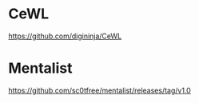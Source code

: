 # CeWL

https://github.com/digininja/CeWL

# Mentalist

https://github.com/sc0tfree/mentalist/releases/tag/v1.0
